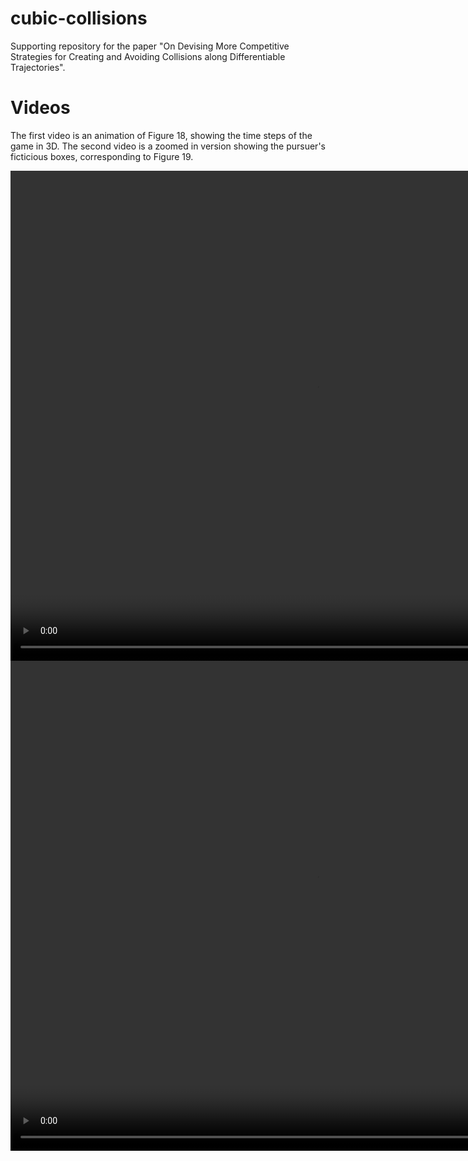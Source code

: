 # cubic-collisions
Supporting repository for the paper "On Devising More Competitive Strategies for Creating and Avoiding Collisions along Differentiable Trajectories".

# Videos

The first video is an animation of Figure 18, showing the time steps of the game in 3D.  The second video is a zoomed in version showing the pursuer's ficticious boxes, corresponding to Figure 19.

<video width="980" height="784" controls>
<source src=vids/anim_18.mp4, type="video/mp4">
  Your browser does not support the video tag.
</video>

<video width="980" height="784" controls>
<source src=vids/anim_19.mp4, type="video/mp4">
  Your browser does not support the video tag.
</video>
